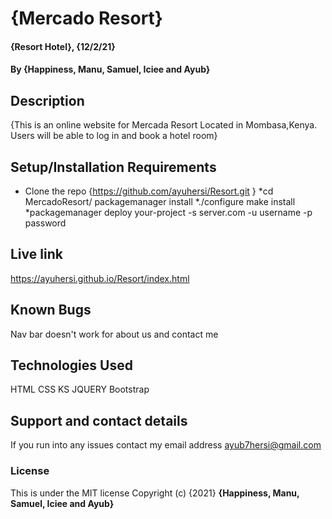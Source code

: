 # {Mercado Resort}
#### {Resort Hotel}, {12/2/21}
#### By **{Happiness, Manu, Samuel, Iciee and Ayub}**
## Description
{This is an online website for Mercada Resort Located in Mombasa,Kenya. Users will be able to log in and book a hotel room} 
## Setup/Installation Requirements
* Clone the repo {https://github.com/ayuhersi/Resort.git }
*cd MercadoResort/ packagemanager install
*./configure make install
*packagemanager deploy your-project -s server.com -u username -p password

## Live link
https://ayuhersi.github.io/Resort/index.html
## Known Bugs
Nav bar doesn't work for about us and contact me 
## Technologies Used
HTML CSS KS JQUERY Bootstrap
## Support and contact details
If you run into any issues contact my email address ayub7hersi@gmail.com 
### License
This is under the MIT license Copyright (c) {2021} **{Happiness, Manu, Samuel, Iciee and Ayub}**
